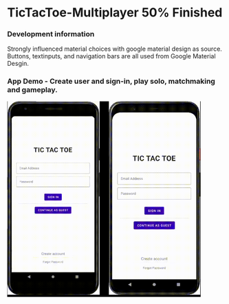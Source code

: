 # TicTacToe-Multiplayer 50% Finished

### Development information
Strongly influenced material choices with google material design as source. Buttons, textinputs, and navigation bars are all used from Google Material Desgin.

### App Demo - Create user and sign-in, play solo, matchmaking and gameplay. 
<img src="https://github.com/roofloop/TicTacToe-Multiplayer/blob/master/gif/matchmaking.gif" alt="screenshot" width="450"/>






